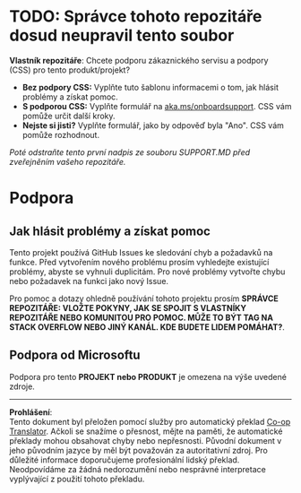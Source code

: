 <!--
CO_OP_TRANSLATOR_METADATA:
{
  "original_hash": "b7244261ee19497082edf33bcce64717",
  "translation_date": "2025-09-03T19:58:21+00:00",
  "source_file": "SUPPORT.md",
  "language_code": "cs"
}
-->
# TODO: Správce tohoto repozitáře dosud neupravil tento soubor

**Vlastník repozitáře**: Chcete podporu zákaznického servisu a podpory (CSS) pro tento produkt/projekt?

- **Bez podpory CSS:** Vyplňte tuto šablonu informacemi o tom, jak hlásit problémy a získat pomoc.
- **S podporou CSS:** Vyplňte formulář na [aka.ms/onboardsupport](https://aka.ms/onboardsupport). CSS vám pomůže určit další kroky.
- **Nejste si jisti?** Vyplňte formulář, jako by odpověď byla "Ano". CSS vám pomůže rozhodnout.

*Poté odstraňte tento první nadpis ze souboru SUPPORT.MD před zveřejněním vašeho repozitáře.*

# Podpora

## Jak hlásit problémy a získat pomoc  

Tento projekt používá GitHub Issues ke sledování chyb a požadavků na funkce. Před vytvořením nového problému prosím vyhledejte existující problémy, abyste se vyhnuli duplicitám. Pro nové problémy vytvořte chybu nebo požadavek na funkci jako nový Issue.

Pro pomoc a dotazy ohledně používání tohoto projektu prosím **SPRÁVCE REPOZITÁŘE: VLOŽTE POKYNY, JAK SE SPOJIT S VLASTNÍKY REPOZITÁŘE NEBO KOMUNITOU PRO POMOC. MŮŽE TO BÝT TAG NA STACK OVERFLOW NEBO JINÝ KANÁL. KDE BUDETE LIDEM POMÁHAT?**.

## Podpora od Microsoftu  

Podpora pro tento **PROJEKT nebo PRODUKT** je omezena na výše uvedené zdroje.

---

**Prohlášení**:  
Tento dokument byl přeložen pomocí služby pro automatický překlad [Co-op Translator](https://github.com/Azure/co-op-translator). Ačkoli se snažíme o přesnost, mějte na paměti, že automatické překlady mohou obsahovat chyby nebo nepřesnosti. Původní dokument v jeho původním jazyce by měl být považován za autoritativní zdroj. Pro důležité informace doporučujeme profesionální lidský překlad. Neodpovídáme za žádná nedorozumění nebo nesprávné interpretace vyplývající z použití tohoto překladu.